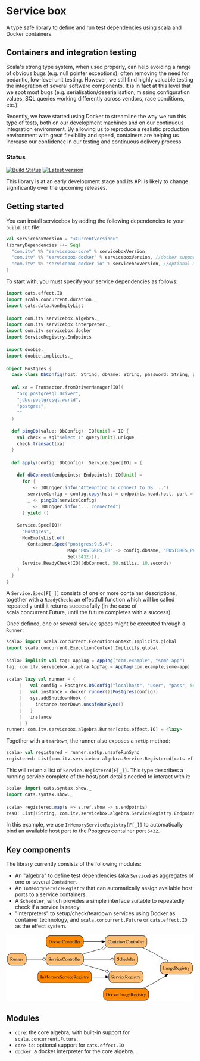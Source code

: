 # Service box

A type safe library to define and run test dependencies using scala and Docker containers.

## Containers and integration testing

Scala's strong type system, when used properly, can help avoiding a range of obvious bugs 
(e.g. null pointer exceptions), often removing the need for pedantic, low-level unit testing. 
However, we still find highly valuable testing the integration of several software 
components. It is in fact at this level that we spot most bugs (e.g. serialisation/deserialisation, 
missing configuration values, SQL queries working differently across vendors, race conditions, etc.).

Recently, we have started using Docker to streamline the way we run this type of tests, both on
our development machines and on our continuous integration environment. 
By allowing us to reproduce a realistic production environment with great flexibility and speed, containers
are helping us increase our confidence in our testing and continuous delivery process.

### Status

[![Build Status](https://travis-ci.org/ITV/servicebox.svg?branch=master)](https://travis-ci.org/ITV/servicebox)
[![Latest version](https://index.scala-lang.org/itv/servicebox/servicebox-core/latest.svg?color=orange&v=1)](https://index.scala-lang.org/itv/servicebox/servicebox-core)

This library is at an early development stage and its API is likely to change significantly over the upcoming releases.

## Getting started

You can install servicebox by adding the following dependencies to your `build.sbt` file:

```scala
val serviceboxVersion = "<CurrentVersion>"
libraryDependencies ++= Seq(
  "com.itv" %% "servicebox-core" % serviceboxVersion,
  "com.itv" %% "servicebox-docker" % serviceboxVersion, //docker support
  "com.itv" %% "servicebox-docker-io" % serviceboxVersion, //optional module to use `cats.effect.IO` instead of `scala.concurrent.Future`
)
```

To start with, you must specify your service dependencies as follows:

```scala
import cats.effect.IO
import scala.concurrent.duration._
import cats.data.NonEmptyList

import com.itv.servicebox.algebra._
import com.itv.servicebox.interpreter._
import com.itv.servicebox.docker
import ServiceRegistry.Endpoints

import doobie._
import doobie.implicits._

object Postgres {
  case class DbConfig(host: String, dbName: String, password: String, port: Int)
  
  val xa = Transactor.fromDriverManager[IO](
    "org.postgresql.Driver", 
    "jdbc:postgresql:world",
    "postgres",
    "" 
  )
  
  def pingDb(value: DbConfig): IO[Unit] = IO {
    val check = sql"select 1".query[Unit].unique
    check.transact(xa)
  }

  def apply(config: DbConfig): Service.Spec[IO] = {

    def dbConnect(endpoints: Endpoints): IO[Unit] =
      for {
        _ <- IOLogger.info("Attempting to connect to DB ...")
        serviceConfig = config.copy(host = endpoints.head.host, port = endpoints.head.port)
        _ <- pingDb(serviceConfig)
        _ <- IOLogger.info("... connected")
      } yield ()

    Service.Spec[IO](
      "Postgres",
      NonEmptyList.of(
        Container.Spec("postgres:9.5.4",
                       Map("POSTGRES_DB" -> config.dbName, "POSTGRES_PASSWORD" -> config.password),
                       Set(5432))),
      Service.ReadyCheck[IO](dbConnect, 50.millis, 10.seconds)
    )
  }
}
```

A `Service.Spec[F[_]]` consists of one or more container descriptions, together with a `ReadyCheck`: an effectfull function
which will be called repeatedly until it returns successfully (in the case of scala.concurrent.Future, until the future completes with a success).

Once defined, one or several service specs might be executed through a `Runner`:

```scala
scala> import scala.concurrent.ExecutionContext.Implicits.global
import scala.concurrent.ExecutionContext.Implicits.global

scala> implicit val tag: AppTag = AppTag("com.example", "some-app")
tag: com.itv.servicebox.algebra.AppTag = AppTag(com.example,some-app)

scala> lazy val runner = {
     |   val config = Postgres.DbConfig("localhost", "user", "pass", 5432)
     |   val instance = docker.runner()(Postgres(config))
     |   sys.addShutdownHook {
     |     instance.tearDown.unsafeRunSync()
     |   }
     |   instance
     | }
runner: com.itv.servicebox.algebra.Runner[cats.effect.IO] = <lazy>
```

Together with a `tearDown`, the runner also exposes a `setUp` method:

```scala
scala> val registered = runner.setUp.unsafeRunSync
registered: List[com.itv.servicebox.algebra.Service.Registered[cats.effect.IO]] = List(Registered(Postgres,NonEmptyList(Registered(Ref(com.example/some-app/Postgres/postgres:9.5.4),postgres:9.5.4,Map(POSTGRES_DB -> user, POSTGRES_PASSWORD -> pass),Set((49162,5432)))),NonEmptyList(Location(127.0.0.1,49162)),ReadyCheck(Postgres$$$Lambda$6000/1871544680@61a64d3d,50 milliseconds,10 seconds,None)))
```

This will return a list of `Service.Registered[F[_]]`. This type describes
a running service complete of the host/port details needed to interact with it:

```scala
scala> import cats.syntax.show._
import cats.syntax.show._

scala> registered.map(s => s.ref.show -> s.endpoints)
res0: List[(String, com.itv.servicebox.algebra.ServiceRegistry.Endpoints)] = List((com.example/some-app/Postgres,NonEmptyList(Location(127.0.0.1,49162))))
```

In this example, we use `InMemoryServiceRegistry[F[_]]` to automatically bind
an available host port to the Postgres container port `5432`.

## Key components

The library currently consists of the following modules:

- An "algebra" to define test dependencies (aka `Service`) as aggregates of one or several `Container`.
- An `InMemoryServiceRegistry` that can automatically assign available host ports to a service containers.
- A `Scheduler`, which provides a simple interface suitable to repeatedly check if a service is ready
- "Interpreters" to setup/check/teardown services using Docker as container technology, and `scala.concurrent.Future` or `cats.effect.IO`
as the effect system.

![Component diagram](docs/modules.png)

## Modules

- `core`: the core algebra, with built-in support for `scala.concurrent.Future`.
- `core-io`: optional support for `cats.effect.IO`
- `docker`: a docker interpreter for the core algebra.

